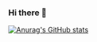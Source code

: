 ### Hi there 👋

[![Anurag's GitHub stats](https://github-readme-stats.vercel.app/api?username=Seokhwan-Kwon&count_private=true&theme=radical)](https://github.com/anuraghazra/github-readme-stats)

<!-- 
url 맨뒤에 개별항목을 숨길 수 있다.
&hide=stars,commits,prs,issues,contribs

-->

<!--
**Seokhwan-Kwon/Seokhwan-Kwon** is a ✨ _special_ ✨ repository because its `README.md` (this file) appears on your GitHub profile.

Here are some ideas to get you started:

- 🔭 I’m currently working on ...
- 🌱 I’m currently learning ...
- 👯 I’m looking to collaborate on ...
- 🤔 I’m looking for help with ...
- 💬 Ask me about ...
- 📫 How to reach me: ...
- 😄 Pronouns: ...
- ⚡ Fun fact: ...
-->
